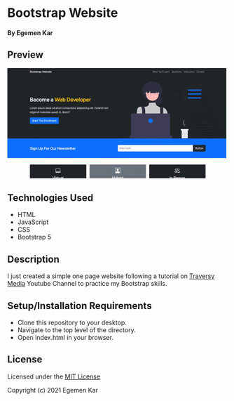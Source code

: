 # Bootstrap Website

#### By Egemen Kar

## Preview

![bootstrap-website](bootstrap-website.gif)

## Technologies Used

* HTML
* JavaScript
* CSS
* Bootstrap 5

## Description

I just created a simple one page website following a tutorial on [Traversy Media](https://www.youtube.com/channel/UC29ju8bIPH5as8OGnQzwJyA) Youtube Channel to practice my Bootstrap skills.

## Setup/Installation Requirements

* Clone this repository to your desktop.
* Navigate to the top level of the directory.
* Open index.html in your browser.

## License

Licensed under the [MIT License](LICENSE)

Copyright (c) 2021 Egemen Kar